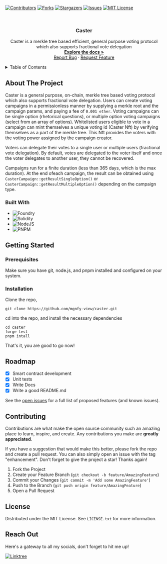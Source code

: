 <!-- PROJECT SHIELDS -->
[![Contributors][contributors-shield]][contributors-url]
[![Forks][forks-shield]][forks-url]
[![Stargazers][stars-shield]][stars-url]
[![Issues][issues-shield]][issues-url]
[![MIT License][license-shield]][license-url]


<!-- PROJECT LOGO -->
<br />
<div align="center">
  <!-- <a href="https://github.com/mgnfy-view/caster">
    <img src="images/logo.png" alt="Logo" width="80" height="80">
  </a> -->

  <h3 align="center">Caster</h3>

  <p align="center">
    Caster is a merkle tree based efficient, general purpose voting protocol which also supports fractional vote delegation
    <br />
    <a href="https://github.com/mgnfy-view/caster"><strong>Explore the docs »</strong></a>
    <br />
    <a href="https://github.com/mgnfy-view/caster/issues/new?labels=bug&template=bug-report---.md">Report Bug</a>
    ·
    <a href="https://github.com/mgnfy-view/caster/issues/new?labels=enhancement&template=feature-request---.md">Request Feature</a>
  </p>
</div>


<!-- TABLE OF CONTENTS -->
<details>
  <summary>Table of Contents</summary>
  <ol>
    <li>
      <a href="#about-the-project">About The Project</a>
      <ul>
        <li><a href="#built-with">Built With</a></li>
      </ul>
    </li>
    <li>
      <a href="#getting-started">Getting Started</a>
      <ul>
        <li><a href="#prerequisites">Prerequisites</a></li>
        <li><a href="#installation">Installation</a></li>
      </ul>
    </li>
    <li><a href="#roadmap">Roadmap</a></li>
    <li><a href="#contributing">Contributing</a></li>
    <li><a href="#license">License</a></li>
    <li><a href="#contact">Contact</a></li>
  </ol>
</details>


<!-- ABOUT THE PROJECT -->
## About The Project

Caster is a general purpose, on-chain, merkle tree based voting protocol which also supports fractional vote delegation. Users can create voting campaigns in a permissionless manner by supplying a merkle root and the campaign params, and paying a fee of `0.001 ether`. Voting campaigns can be single option (rhetorical questions), or multiple option voting campaigns (select from an array of options). Whitelisted users eligible to vote in a campaign can mint themselves a unique voting id (Caster Nft) by verifying themselves as a part of the merkle tree. This Nft provides the voters with the voting power assigned by the campaign creator.

Voters can delegate their votes to a single user or multiple users (fractional vote delegation). By default, votes are delegated to the voter itself and once the voter delegates to another user, they cannot be recovered.

Campaigns run for a finite duration (less than 365 days, which is the max duration). At the end ofeach campaign, the result can be obtained using `CasterCampaign::getResultSingleOption()` or `CasterCampaign::getResultMultipleOption()` depending on the campaign type.

### Built With

- ![Foundry](https://img.shields.io/badge/-FOUNDRY-%23323330.svg?style=for-the-badge)
- ![Solidity](https://img.shields.io/badge/Solidity-%23363636.svg?style=for-the-badge&logo=solidity&logoColor=white)
- ![NodeJS](https://img.shields.io/badge/node.js-6DA55F?style=for-the-badge&logo=node.js&logoColor=white)
- ![PNPM](https://img.shields.io/badge/pnpm-%234a4a4a.svg?style=for-the-badge&logo=pnpm&logoColor=f69220)


<!-- GETTING STARTED -->
## Getting Started

### Prerequisites

Make sure you have git, node.js, and pnpm installed and configured on your system.

### Installation

Clone the repo,

```shell
git clone https://github.com/mgnfy-view/caster.git
```

cd into the repo, and install the necessary dependencies

```shell
cd caster
forge test
pnpm intall
```

That's it, you are good to go now!


<!-- ROADMAP -->
## Roadmap

- [x] Smart contract development
- [x] Unit tests
- [x] Write Docs
- [x] Write a good README.md

See the [open issues](https://github.com/mgnfy-view/caster/issues) for a full list of proposed features (and known issues).


<!-- CONTRIBUTING -->
## Contributing

Contributions are what make the open source community such an amazing place to learn, inspire, and create. Any contributions you make are **greatly appreciated**.

If you have a suggestion that would make this better, please fork the repo and create a pull request. You can also simply open an issue with the tag "enhancement".
Don't forget to give the project a star! Thanks again!

1. Fork the Project
2. Create your Feature Branch (`git checkout -b feature/AmazingFeature`)
3. Commit your Changes (`git commit -m 'Add some AmazingFeature'`)
4. Push to the Branch (`git push origin feature/AmazingFeature`)
5. Open a Pull Request


<!-- LICENSE -->
## License

Distributed under the MIT License. See `LICENSE.txt` for more information.


<!-- CONTACT -->
## Reach Out

Here's a gateway to all my socials, don't forget to hit me up!

[![Linktree](https://img.shields.io/badge/linktree-1de9b6?style=for-the-badge&logo=linktree&logoColor=white)][linktree-url]


<!-- MARKDOWN LINKS & IMAGES -->
<!-- https://www.markdownguide.org/basic-syntax/#reference-style-links -->
[contributors-shield]: https://img.shields.io/github/contributors/mgnfy-view/caster.svg?style=for-the-badge
[contributors-url]: https://github.com/mgnfy-view/caster/graphs/contributors
[forks-shield]: https://img.shields.io/github/forks/mgnfy-view/caster.svg?style=for-the-badge
[forks-url]: https://github.com/mgnfy-view/caster/network/members
[stars-shield]: https://img.shields.io/github/stars/mgnfy-view/caster.svg?style=for-the-badge
[stars-url]: https://github.com/mgnfy-view/caster/stargazers
[issues-shield]: https://img.shields.io/github/issues/mgnfy-view/caster.svg?style=for-the-badge
[issues-url]: https://github.com/mgnfy-view/caster/issues
[license-shield]: https://img.shields.io/github/license/mgnfy-view/caster.svg?style=for-the-badge
[license-url]: https://github.com/mgnfy-view/caster/blob/master/LICENSE.txt
[linktree-url]: https://linktr.ee/mgnfy.view
